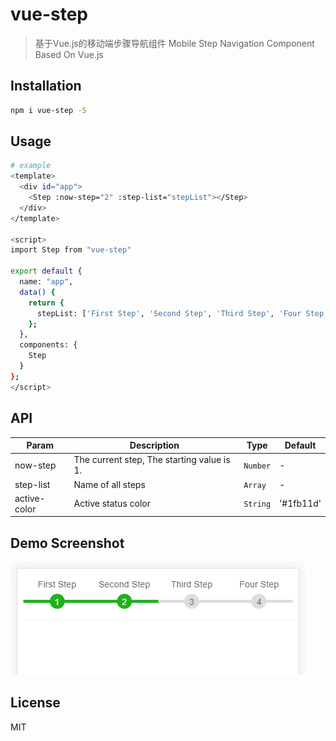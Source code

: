 # vue-step

> 基于Vue.js的移动端步骤导航组件 Mobile Step Navigation Component Based On Vue.js

## Installation

``` bash
npm i vue-step -S
```

## Usage
``` bash
# example
<template>
  <div id="app">
    <Step :now-step="2" :step-list="stepList"></Step>
  </div>
</template>

<script>
import Step from "vue-step"

export default {
  name: "app",
  data() {
    return {
      stepList: ['First Step', 'Second Step', 'Third Step', 'Four Step']
    };
  },
  components: {
    Step
  }
};
</script>
```
## API

| Param     | Description       | Type     | Default |
| --------- | ----------------- | -------- | ------- |
| now-step  | The current step, The starting value is 1.  | `Number` | -       |
| step-list | Name of all steps | `Array`  | -       |
| active-color | Active status color | `String`  | '#1fb11d'       |

## Demo Screenshot

![Demo Screenshot](./screenshot/demo.png)

## License
MIT